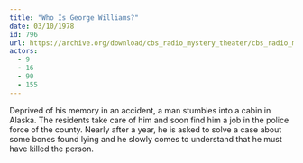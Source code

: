 ```yaml
---
title: "Who Is George Williams?"
date: 03/10/1978
id: 796
url: https://archive.org/download/cbs_radio_mystery_theater/cbs_radio_mystery_theater-0751-0800.zip/cbs_radio_mystery_theater-0751-0800%2Fcbsrmt_0796_who_is_george_williams.mp3
actors:
  - 9
  - 16
  - 90
  - 155
---
```

Deprived of his memory in an accident, a man stumbles into a cabin in Alaska. The residents take care of him and soon find him a job in the police force of the county. Nearly after a year, he is asked to solve a case about some bones found lying and he slowly comes to understand that he must have killed the person.